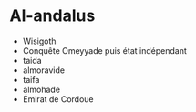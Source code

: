 # Al-andalus

* Wisigoth
* Conquête Omeyyade puis état indépendant
* taida
* almoravide
* taifa
* almohade
* Émirat de Cordoue

‍
